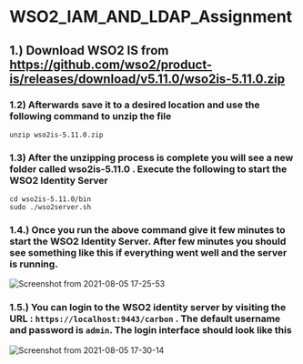 # WSO2_IAM_AND_LDAP_Assignment

## 1.) Download WSO2 IS from https://github.com/wso2/product-is/releases/download/v5.11.0/wso2is-5.11.0.zip

### 1.2) Afterwards save it to a desired location and use the following command to unzip the file

```
unzip wso2is-5.11.0.zip
```

### 1.3) After the unzipping process is complete you will see a new folder called wso2is-5.11.0 . Execute the following to start the WSO2 Identity Server

```
cd wso2is-5.11.0/bin
sudo ./wso2server.sh
```

### 1.4.) Once you run the above command give it few minutes to start the WSO2 Identity Server. After few minutes you should see something like this if everything went well and the server is running.

![Screenshot from 2021-08-05 17-25-53](https://user-images.githubusercontent.com/75664650/128346054-4a16ad25-d63f-4f6e-8eb6-0bbb72667bed.png)

### 1.5.) You can login to the WSO2 identity server by visiting the URL : ```https://localhost:9443/carbon``` . The default username and password is ```admin```. The login interface should look like this

![Screenshot from 2021-08-05 17-30-14](https://user-images.githubusercontent.com/75664650/128346405-bd4c1cdb-59cb-4de4-9df5-2cef67d958d4.png)

